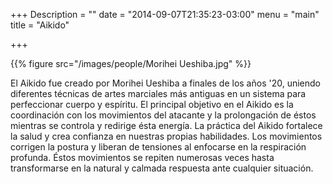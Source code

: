 +++
Description = ""
date = "2014-09-07T21:35:23-03:00"
menu = "main"
title = "Aikido"

+++

{{% figure src="/images/people/Morihei Ueshiba.jpg" %}}

El Aikido fue creado por Morihei Ueshiba a finales de los años '20, uniendo 
diferentes técnicas de artes marciales más antiguas en un sistema para 
perfeccionar cuerpo y espíritu. El principal objetivo en el Aikido es la 
coordinación con los movimientos del atacante y la prolongación de éstos 
mientras se controla y redirige ésta energía. La práctica del Aikido fortalece 
la salud y crea confianza en nuestras propias habilidades. Los movimientos 
corrigen la postura y liberan de tensiones al enfocarse en la respiración 
profunda. Éstos movimientos se repiten numerosas veces hasta transformarse en 
la natural y calmada respuesta ante cualquier situación.
